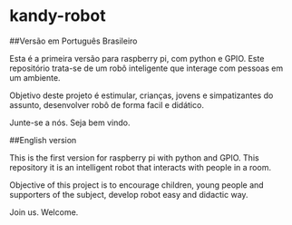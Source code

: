 # kandy-robot

##Versão em Português Brasileiro

Esta é a primeira versão para raspberry pi, com python e GPIO.
Este repositório trata-se de um robô inteligente que interage com pessoas em um ambiente.

Objetivo deste projeto é estimular, crianças, jovens e simpatizantes do assunto, desenvolver robô de forma facil e didático.
 
Junte-se a nós.
Seja bem vindo.

##English version

This is the first version for raspberry pi with python and GPIO.
This repository it is an intelligent robot that interacts with people in a room.

Objective of this project is to encourage children, young people and supporters of the subject, develop robot easy and didactic way.
 
Join us.
Welcome.
